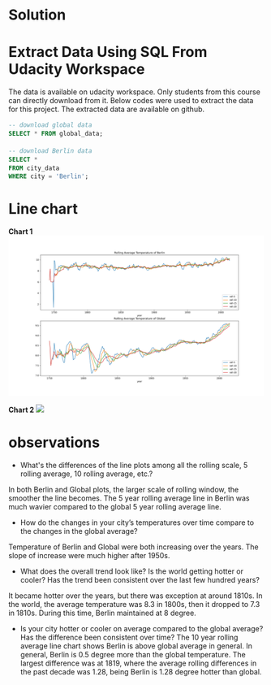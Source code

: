 # Solution

# Extract Data Using SQL From Udacity Workspace

The data is available on udacity workspace. Only students from this course can directly download from it. Below codes were used to extract the data for this project. The extracted data are available on github.


```sql
-- download global data
SELECT * FROM global_data;

-- download Berlin data
SELECT *
FROM city_data
WHERE city = 'Berlin';

```

# Line chart

**Chart 1**
![](images/Rolling_Summary_of_Berlin_and_Global.png)

**Chart 2**
![](images/ten_year_rolling_average_temperature_resize.png)

# observations

* What's the differences of the line plots among all the rolling scale, 5 rolling average, 10 rolling average, etc.?

In both Berlin and Global plots, the larger scale of rolling window, the smoother the line becomes. The 5 year rolling average line in Berlin was much wavier compared to the global 5 year rolling average line.

* How do the changes in your city’s temperatures over time compare to the changes in the global average?

Temperature of Berlin and Global were both increasing over the years. The slope of increase were much higher after 1950s.

* What does the overall trend look like? Is the world getting hotter or cooler? Has the trend been consistent over the last few hundred years?

It became hotter over the years, but there was exception at around 1810s. In the world, the average temperature was 8.3 in 1800s, then it dropped to 7.3 in 1810s. During this time, Berlin maintained at 8 degree.

* Is your city hotter or cooler on average compared to the global average? Has the difference been consistent over time?
The 10 year rolling average line chart shows Berlin is above global average in general. In general, Berlin is 0.5 degree more than the global temperature. The largest difference was at 1819, where the average rolling differences in the past decade was 1.28, being Berlin is 1.28 degree hotter than global.
